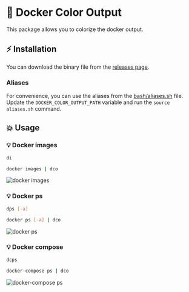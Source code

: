 # 🐳 Docker Color Output

This package allows you to colorize the docker output.

## ⚡️ Installation

You can download the binary file from the [releases page](../../releases/latest).

### Aliases

For convenience, you can use the aliases from the [bash/aliases.sh](bash/aliases.sh) file.
Update the `DOCKER_COLOR_OUTPUT_PATH` variable and run the `source aliases.sh` command.

## 💥 Usage

### 💡 Docker images

```bash
di
```

```bash
docker images | dco
```

![docker images](https://user-images.githubusercontent.com/5787193/93581956-7ae7f580-f9aa-11ea-8f81-d6922e1ca892.png)

### 💡 Docker ps

```bash
dps [-a]
```

```bash
docker ps [-a] | dco
```

![docker ps](https://user-images.githubusercontent.com/5787193/93581144-69521e00-f9a9-11ea-86bb-c23d7879c689.png)

### 💡 Docker compose

```bash
dcps
```

```bash
docker-compose ps | dco
```

![docker-compose ps](https://user-images.githubusercontent.com/5787193/93630916-7267dd00-f9f3-11ea-9521-e69152fa86f1.png)
